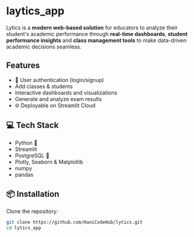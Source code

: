# laytics_app
Lytics is a **modern web-based solution** for educators to analyze their student's academic performance through **real-time dashboards**, **student performance insights** and **class management tools** to make data-driven academic decisions seamless.

##  Features
- 🔐 User authentication (login/signup)
- Add classes & students
- Interactive dashboards and visualizations
- Generate and analyze exam results
- 🌐 Deployable on Streamlit Cloud

## 💻 Tech Stack
- Python 🐍
- Streamlit 
- PostgreSQL 🐘
- Plotly, Seaborn & Matplotlib
- numpy
- pandas 

## 📦 Installation
Clone the repository:
```bash
git clone https://github.com/HaniCodeHub/lytics.git
cd lytics_app

